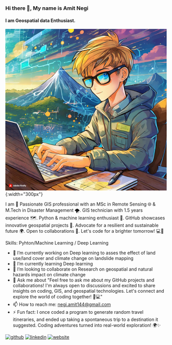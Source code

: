 ### Hi there 👋, My name is Amit Negi
#### I am Geospatial data Enthusiast.
![I am Geospatial data Enthusiast.](https://github.com/amitnegigeo/amit_negi/blob/main/image.jpg ){:width="300px"}

I am 🚀 Passionate GIS professional with an MSc in Remote Sensing 🌐 & M.Tech in Disaster Management 🌪️. GIS technician with 1.5 years experience 🗺️. Python & machine learning enthusiast 🐍. GitHub showcases innovative geospatial projects 🌟. Advocate for a resilient and sustainable future 🌍. Open to collaborations 🤝. Let's code for a brighter tomorrow! 💻🌈

Skills: Pyhton/Machine Learning / Deep Learning

- 🔭 I’m currently working on Deep learning to asses the effect of land use/land cover and climate change on landslide mapping 
- 🌱 I’m currently learning Deep learning 
- 👯 I’m looking to collaborate on Research on geospatial and natural hazards impact on climate change  
- 💬 Ask me about "Feel free to ask me about my GitHub projects and collaborations! I'm always open to discussions and excited to share insights on coding, GIS, and geospatial technologies. Let's connect and explore the world of coding together! 🚀💻" 
- 📫 How to reach me: negi.amit144@gmail.com 
- ⚡ Fun fact: I once coded a program to generate random travel itineraries, and ended up taking a spontaneous trip to a destination it suggested. Coding adventures turned into real-world exploration! 🌍✨ 


[<img src='https://cdn.jsdelivr.net/npm/simple-icons@3.0.1/icons/github.svg' alt='github' height='40'>](https://github.com/amitnegigeo)  [<img src='https://cdn.jsdelivr.net/npm/simple-icons@3.0.1/icons/linkedin.svg' alt='linkedin' height='40'>](https://www.linkedin.com/in/https://www.linkedin.com/in/amitnegi4799//)  [<img src='https://cdn.jsdelivr.net/npm/simple-icons@3.0.1/icons/icloud.svg' alt='website' height='40'>](amitnegi.github.io)  


